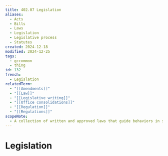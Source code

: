 ```yaml
---
title: 402.07 Legislation
aliases:
  - Acts
  - Bills
  - Laws
  - Legislation
  - Legislative process
  - Statutes
created: 2024-12-18
modified: 2024-12-25
tags:
  - gccommon
  - thing
id: 132
french:
  - Legislation
relatedTerm:
  - "[[Amendments]]"
  - "[[Law]]"
  - "[[Legislative writing]]"
  - "[[Office consolidations]]"
  - "[[Regulation]]"
  - "[[Regulations]]"
scopeNote:
  - A collection of written and approved laws that guide behaviors in society.
---
```

# Legislation

